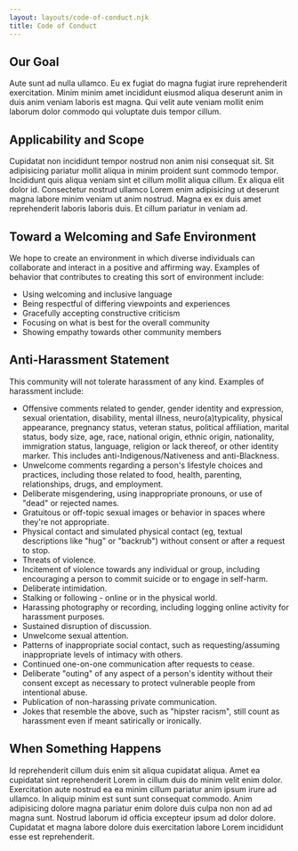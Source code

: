 ```yaml
---
layout: layouts/code-of-conduct.njk
title: Code of Conduct
---
```


## Our Goal

Aute sunt ad nulla ullamco. Eu ex fugiat do magna fugiat irure reprehenderit exercitation. Minim minim amet incididunt eiusmod aliqua deserunt anim in duis anim veniam laboris est magna. Qui velit aute veniam mollit enim laborum dolor commodo qui voluptate duis tempor cillum.

## Applicability and Scope

Cupidatat non incididunt tempor nostrud non anim nisi consequat sit. Sit adipisicing pariatur mollit aliqua in minim proident sunt commodo tempor. Incididunt quis aliqua veniam sint et cillum mollit aliqua cillum. Ex aliqua elit dolor id. Consectetur nostrud ullamco Lorem enim adipisicing ut deserunt magna labore minim veniam ut anim nostrud. Magna ex ex duis amet reprehenderit laboris laboris duis. Et cillum pariatur in veniam ad.

## Toward a Welcoming and Safe Environment

We hope to create an environment in which diverse individuals can collaborate and interact in a positive and affirming way. Examples of behavior that contributes to creating this sort of environment include:

* Using welcoming and inclusive language
* Being respectful of differing viewpoints and experiences
* Gracefully accepting constructive criticism
* Focusing on what is best for the overall community
* Showing empathy towards other community members

## Anti-Harassment Statement

This community will not tolerate harassment of any kind. Examples of harassment include:

* Offensive comments related to gender, gender identity and expression, sexual orientation, disability, mental illness, neuro(a)typicality, physical appearance, pregnancy status, veteran status, political affiliation, marital status, body size, age, race, national origin, ethnic origin, nationality, immigration status, language, religion or lack thereof, or other identity marker. This includes anti-Indigenous/Nativeness and anti-Blackness.
* Unwelcome comments regarding a person's lifestyle choices and practices, including those related to food, health, parenting, relationships, drugs, and employment.
* Deliberate misgendering, using inappropriate pronouns, or use of "dead" or rejected names.
* Gratuitous or off-topic sexual images or behavior in spaces where they're not appropriate.
* Physical contact and simulated physical contact (eg, textual descriptions like "hug" or "backrub") without consent or after a request to stop.
* Threats of violence.
* Incitement of violence towards any individual or group, including encouraging a person to commit suicide or to engage in self-harm.
* Deliberate intimidation.
* Stalking or following - online or in the physical world.
* Harassing photography or recording, including logging online activity for harassment purposes.
* Sustained disruption of discussion.
* Unwelcome sexual attention.
* Patterns of inappropriate social contact, such as requesting/assuming inappropriate levels of intimacy with others.
* Continued one-on-one communication after requests to cease.
* Deliberate "outing" of any aspect of a person's identity without their consent except as necessary to protect vulnerable people from intentional abuse.
* Publication of non-harassing private communication.
* Jokes that resemble the above, such as "hipster racism", still count as harassment even if meant satirically or ironically.

## When Something Happens

Id reprehenderit cillum duis enim sit aliqua cupidatat aliqua. Amet ea cupidatat sint reprehenderit Lorem in cillum duis do minim velit enim dolor. Exercitation aute nostrud ea ea minim cillum pariatur anim ipsum irure ad ullamco. In aliquip minim est sunt sunt consequat commodo. Anim adipisicing dolore magna pariatur enim dolore duis culpa non non ad ad magna sunt. Nostrud laborum id officia excepteur ipsum ad dolor dolore. Cupidatat et magna labore dolore duis exercitation labore Lorem incididunt esse est reprehenderit.
